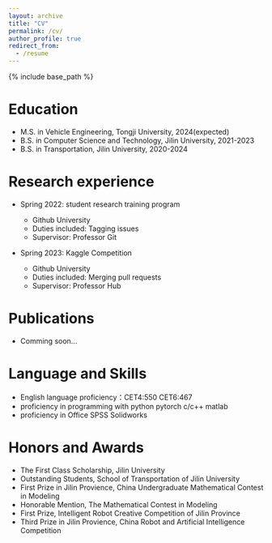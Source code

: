 ```yaml
---
layout: archive
title: "CV"
permalink: /cv/
author_profile: true
redirect_from:
  - /resume
---
```


{% include base_path %}

Education
======
* M.S. in Vehicle Engineering, Tongji University, 2024(expected)
* B.S. in Computer Science and Technology, Jilin University, 2021-2023
* B.S. in Transportation, Jilin University, 2020-2024

Research experience
======
* Spring 2022: student research training program
  * Github University
  * Duties included: Tagging issues
  * Supervisor: Professor Git

* Spring 2023: Kaggle Competition
  * Github University
  * Duties included: Merging pull requests
  * Supervisor: Professor Hub
  
Publications
======
* Comming soon...
  
Language and Skills
======
* English language proficiency：CET4:550 CET6:467
* proficiency in programming with python pytorch c/c++ matlab
* proficiency in Office SPSS Solidworks
  
Honors and Awards
======
* The First Class Scholarship, Jilin University
* Outstanding Students, School of Transportation of Jilin University
* First Prize in Jilin Provience, China Undergraduate Mathematical Contest in Modeling
* Honorable Mention, The Mathematical Contest in Modeling
* First Prize, Intelligent Robot Creative Competition of Jilin Province
* Third Prize in Jilin Provience, China Robot and Artificial Intelligence Competition










